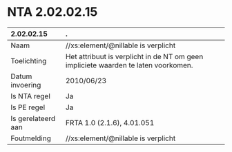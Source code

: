# NTA 2.02.02.15

 2.02.02.15 | . 
 :--- | :--- 
 Naam | //xs:element/@nillable is verplicht 
 Toelichting | Het attribuut is verplicht in de NT om geen impliciete waarden te laten voorkomen. 
 Datum invoering | 2010/06/23 
 Is NTA regel | Ja 
 Is PE regel | Ja 
 Is gerelateerd aan | FRTA 1.0 (2.1.6), 4.01.051 
 Foutmelding | //xs:element/@nillable is verplicht 
